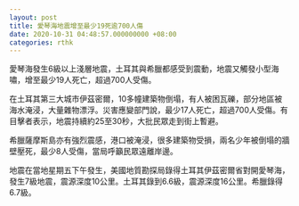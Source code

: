 ```yaml
---
layout: post
title: 愛琴海地震增至最少19死逾700人傷
date: 2020-10-31 04:48:57.000000000 +08:00
categories: rthk
---
```


愛琴海發生6級以上淺層地震，土耳其與希臘都感受到震動，地震又觸發小型海嘯，增至最少19人死亡，超過700人受傷。

在土耳其第三大城市伊茲密爾，10多幢建築物倒塌，有人被困瓦礫，部分地區被海水淹浸，大量雜物漂浮。災害應變部門說，最少17人死亡，超過700人受傷。有目擊者表示，地震持續約25至30秒，大批民眾走到街上暫避。

希臘薩摩斯島亦有強烈震感，港口被淹浸，很多建築物受損，兩名少年被倒塌的牆壁壓死，最少8人受傷，當局呼籲民眾遠離岸邊。

地震在當地星期五下午發生，美國地質勘探局錄得土耳其伊茲密爾省對開愛琴海，發生7級地震，震源深度10公里。土耳其錄到6.6級，震源深度16公里。希臘錄得6.7級。
